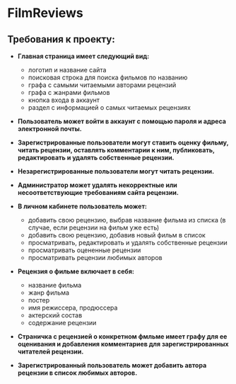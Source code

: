 # FilmReviews
## Требования к проекту:

- **Главная страница имеет следующий вид:**
  - логотип и название сайта
  - поисковая строка для поиска фильмов по названию
  - графа с самыми читаемыми авторами рецензий
  - графа с жанрами фильмов
  - кнопка входа в аккаунт
  - раздел с информацией о самых читаемых рецензиях
    
- **Пользователь может войти в аккаунт с помощью пароля и адреса электронной почты.**
- **Зарегистрированные пользователи могут ставить оценку фильму,
читать рецензии, оставлять комментарии к ним, публиковать, редактировать и удалять собственные рецензии.**
- **Незарегистрированные пользователи могут читать рецензии.**
- **Администратор может удалять некорректные или несоответствующие требованиям сайта рецензии.**

- **В личном кабинете пользователь может:**
  - добавить свою рецензию, выбрав название фильма из списка (в случае, если рецензии на фильм уже есть)
  - добавить свою рецензию, добавив новый фильм в список
  - просматривать, редактировать и удалять собственные рецензии
  - просматривать оцененные рецензии
  - просматривать рецензии любимых авторов
 
- **Рецензия о фильме включает в себя:**
  - название фильма
  - жанр фильма
  - постер
  - имя режиссера, продюссера
  - актерский состав
  - содержание рецензии
    
- **Страничка с рецензией о конкретном фмльме имеет графу для ее оценивания и добавления комментариев для зарегистрированных читателей рецензии.**
- **Зарегистрированный пользователь может добавить автора рецензии в список любимых авторов.**

